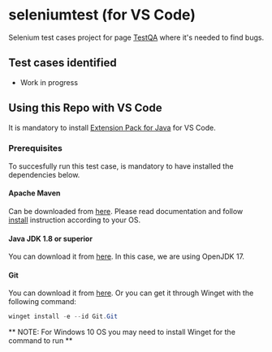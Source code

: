 # seleniumtest (for VS Code)
Selenium test cases project for page [TestQA](https://demoqa.com/automation-practice-form) where it's needed to find bugs.
## Test cases identified
  - Work in progress
## Using this Repo with VS Code
It is mandatory to install [Extension Pack for Java](https://marketplace.visualstudio.com/items?itemName=vscjava.vscode-java-pack) for VS Code.
### Prerequisites
To succesfully run this test case, is mandatory to have installed the dependencies below.
#### Apache Maven
Can be downloaded from [here](https://maven.apache.org/download.cgi). Please read documentation and follow [install](https://maven.apache.org/install.html) instruction according to your OS.
#### Java JDK 1.8 or superior
You can download it from [here](https://adoptium.net/es/). In this case, we are using OpenJDK 17.  
#### Git
You can download it from [here](https://git-scm.com/). Or you can get it through Winget with the following command:
  ```PowerShell
  winget install -e --id Git.Git
  ```
** NOTE: For Windows 10 OS you may need to install Winget for the command to run **